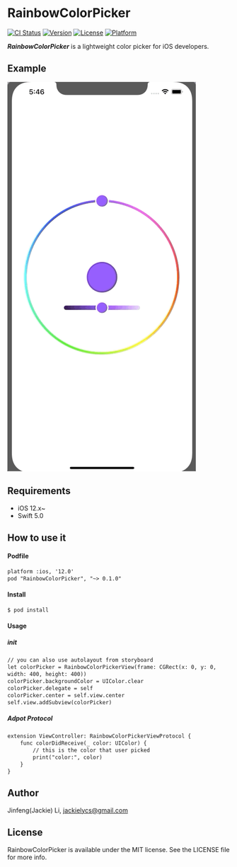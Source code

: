 # RainbowColorPicker

[![CI Status](https://img.shields.io/travis/JinfengLy/RainbowColorPicker.svg?style=flat)](https://github.com/JinfengLy/RainbowColorPicker)
[![Version](https://img.shields.io/cocoapods/v/RainbowColorPicker.svg?style=flat)](https://cocoapods.org/pods/RainbowColorPicker)
[![License](https://img.shields.io/cocoapods/l/RainbowColorPicker.svg?style=flat)](https://cocoapods.org/pods/RainbowColorPicker)
[![Platform](https://img.shields.io/cocoapods/p/RainbowColorPicker.svg?style=flat)](https://cocoapods.org/pods/RainbowColorPicker)

***RainbowColorPicker*** is a lightweight color picker for iOS developers.  

## Example

![](Rainbow.gif)

## Requirements
- iOS 12.x~
- Swift 5.0

## How to use it

#### Podfile

    platform :ios, '12.0'
    pod "RainbowColorPicker", "~> 0.1.0"

#### Install

    $ pod install
    
#### Usage
##### init 
    // you can also use autolayout from storyboard
    let colorPicker = RainbowColorPickerView(frame: CGRect(x: 0, y: 0, width: 400, height: 400))
    colorPicker.backgroundColor = UIColor.clear
    colorPicker.delegate = self
    colorPicker.center = self.view.center
    self.view.addSubview(colorPicker)
##### Adpot Protocol
    extension ViewController: RainbowColorPickerViewProtocol {
        func colorDidReceive(_ color: UIColor) {
            // this is the color that user picked
            print("color:", color)
        }
    }
## Author

Jinfeng(Jackie) Li, jackielycs@gmail.com

## License

RainbowColorPicker is available under the MIT license. See the LICENSE file for more info.
